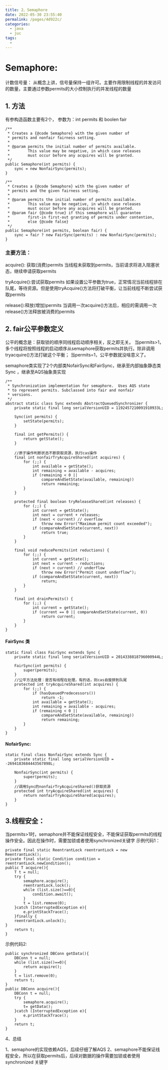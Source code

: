 ```yaml
---
title: 2、Semaphore
date: 2022-05-30 23:55:40
permalink: /pages/4d922c/
categories:
  - java
  - juc
tags:
  - 
---
```

# Semaphore: 
计数信号量： 从概念上讲，信号量保持一组许可。主要作用限制线程的并发访问的数量，主要通过参数permits的大小控制执行的并发线程的数量

## 1. 方法

有参构造函数主要有2个，
参数为：int permits 和 boolen fair
~~~
/**
 * Creates a {@code Semaphore} with the given number of
 * permits and nonfair fairness setting.
 *
 * @param permits the initial number of permits available.
 *        This value may be negative, in which case releases
 *        must occur before any acquires will be granted.
 */
public Semaphore(int permits) {
    sync = new NonfairSync(permits);
}

/**
 * Creates a {@code Semaphore} with the given number of
 * permits and the given fairness setting.
 *
 * @param permits the initial number of permits available.
 *        This value may be negative, in which case releases
 *        must occur before any acquires will be granted.
 * @param fair {@code true} if this semaphore will guarantee
 *        first-in first-out granting of permits under contention,
 *        else {@code false}
 */
public Semaphore(int permits, boolean fair) {
    sync = fair ? new FairSync(permits) : new NonfairSync(permits);
}

~~~

### 主要方法：

acquire(): 获取(消费)permits
当线程未获取到permits，当前请求将进入阻塞状态，继续申请获取permits

tryAcquire():尝试获取permits
如果设置公平参数为true，正常情况当前线程排在队尾，等待资源。但是使用tryAcquire()方法将打破平衡，让当前线程不断尝试获取permits

release():释放(增加)permits
当调用一次acquire()方法后，相应的需调用一次release()方法释放被消费的permits



## 2. fair公平参数定义

公平的概念是：获取锁的顺序同线程启动顺序相关，反之即无关。
当permits>1，多个线程将按照线程的启动顺序从semaphore获取permits并执行。除非调用tryacquire()方法打破这个平衡；
当permits=1，公平参数就没啥意义了。


semaphore类实现了2个内部类NofairSync和FairSync，继承至内部抽象静态类Sync ，继承至AQS抽象类实现
~~~
/**
 * Synchronization implementation for semaphore.  Uses AQS state
 * to represent permits. Subclassed into fair and nonfair
 * versions.
 */
abstract static class Sync extends AbstractQueuedSynchronizer {
    private static final long serialVersionUID = 1192457210091910933L;

    Sync(int permits) {
        setState(permits);
    }

    final int getPermits() {
        return getState();
    }
    
    //原子操作判断状态不断获取资源，执行cas操作
    final int nonfairTryAcquireShared(int acquires) {
        for (;;) {
            int available = getState();
            int remaining = available - acquires;
            if (remaining < 0 ||
                compareAndSetState(available, remaining))
                return remaining;
        }
    }

    protected final boolean tryReleaseShared(int releases) {
        for (;;) {
            int current = getState();
            int next = current + releases;
            if (next < current) // overflow
                throw new Error("Maximum permit count exceeded");
            if (compareAndSetState(current, next))
                return true;
        }
    }

    final void reducePermits(int reductions) {
        for (;;) {
            int current = getState();
            int next = current - reductions;
            if (next > current) // underflow
                throw new Error("Permit count underflow");
            if (compareAndSetState(current, next))
                return;
        }
    }

    final int drainPermits() {
        for (;;) {
            int current = getState();
            if (current == 0 || compareAndSetState(current, 0))
                return current;
        }
    }
}

~~~



#### FairSync 类
~~~
static final class FairSync extends Sync {
    private static final long serialVersionUID = 2014338818796000944L;

    FairSync(int permits) {
        super(permits);
    }
    //公平方法处理：是否有线程在处理，有的话，则cas自旋排到队尾
    protected int tryAcquireShared(int acquires) {
        for (;;) {
            if (hasQueuedPredecessors())
                return -1;
            int available = getState();
            int remaining = available - acquires;
            if (remaining < 0 ||
                compareAndSetState(available, remaining))
                return remaining;
        }
    }
}
~~~


#### NofairSync:
~~~
static final class NonfairSync extends Sync {
    private static final long serialVersionUID = -2694183684443567898L;

    NonfairSync(int permits) {
        super(permits);
    }
    //调用Sync的nonfairTryAcquireShared()获取资源
    protected int tryAcquireShared(int acquires) {
        return nonfairTryAcquireShared(acquires);
    }
}

~~~



## 3.线程安全：
当permits>1时，semaphore并不能保证线程安全，不能保证获取permits的线程操作安全。因此在操作时，需要加锁或者使用synchronized关键字
示例代码1：
~~~
private final static ReentrantLock reentrantLock = new ReentrantLock();
private final static Condition condition = reentrantLock.newCondition();
public T acquire(){
    T t = null;
    try {
        semaphore.acquire();
        reentrantLock.lock();
        while (list.size()==0){
            condition.await();
        }
        t = list.remove(0);
    }catch (InterruptedException e){
        e.printStackTrace();
    }finally {
    reentrantLock.unlock();
}
    return t;
}
~~~

示例代码2:
~~~
public synchronized DBConn getData(){
    DBConn t = null;
    while (list.size()==0){
        return acquire();
    }
    t = list.remove(0);
    return t;
}
public DBConn acquire(){
    DBConn t = null;
    try {
        semaphore.acquire();
        t= getData();
    }catch (InterruptedException e){
        e.printStackTrace();
    }
    return t;
}

~~~




4、总结

1、semaphore的实现依赖AQS，后续仔细了解AQS
2、semaphore不能保证线程安全，所以在获取permits后，后续对数据的操作需要加锁或者使用synchronized 关键字
